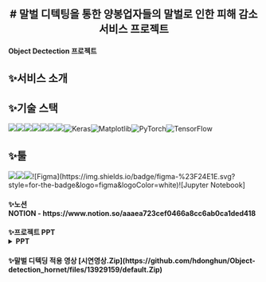 <h2>
<div align="center"># 말벌 디텍팅을 통한 양봉업자들의 말벌로 인한 피해 감소 서비스 프로젝트
</div>
  <h4> Object Dectection 프로젝트 </h4>
</h2>

<h2>✨서비스 소개</h2>

<h2>✨기술 스택</h2>

<img src="https://img.shields.io/badge/python-3776AB?style=for-the-badge&logo=python&logoColor=white"><img src="https://img.shields.io/badge/flask-000000?style=for-the-badge&logo=flask&logoColor=white"><img src="https://img.shields.io/badge/mysql-4479A1?style=for-the-badge&logo=mysql&logoColor=white"><img src="https://img.shields.io/badge/html5-E34F26?style=for-the-badge&logo=html5&logoColor=white"><img src="https://img.shields.io/badge/css-1572B6?style=for-the-badge&logo=css3&logoColor=white"><img src="https://img.shields.io/badge/javascript-F7DF1E?style=for-the-badge&logo=javascript&logoColor=black"><img src="https://img.shields.io/badge/linux-FCC624?style=for-the-badge&logo=linux&logoColor=black">![Keras](https://img.shields.io/badge/Keras-%23D00000.svg?style=for-the-badge&logo=Keras&logoColor=white)![Matplotlib](https://img.shields.io/badge/Matplotlib-%23ffffff.svg?style=for-the-badge&logo=Matplotlib&logoColor=black)![PyTorch](https://img.shields.io/badge/PyTorch-%23EE4C2C.svg?style=for-the-badge&logo=PyTorch&logoColor=white)![TensorFlow](https://img.shields.io/badge/TensorFlow-%23FF6F00.svg?style=for-the-badge&logo=TensorFlow&logoColor=white)

<h2>✨툴</h2>
<img src="https://img.shields.io/badge/GitHub-181717?style=for-the-badge&logo=GitHub&logoColor=white"><img src="https://img.shields.io/badge/Notion-000000?style=for-the-badge&logo=Notion&logoColor=white"><img src="https://img.shields.io/badge/Slack-4A154B?style=for-the-badge&logo=Slack&logoColor=white">![Figma](https://img.shields.io/badge/figma-%23F24E1E.svg?style=for-the-badge&logo=figma&logoColor=white)![Jupyter Notebook]


<h4>✨노션</<h4>
<div></div>
NOTION - https://www.notion.so/aaaea723cef0466a8cc6ab0ca1ded418


<h4>✨프로젝트 PPT</<h4>
  <details>
  <summary>PPT</summary>
<img width="1487" alt="image" src="https://github.com/hdonghun/Object-detection_hornet/assets/67058000/9684b05f-3f64-496c-9803-887cba1b706d">
<img width="1486" alt="image" src="https://github.com/hdonghun/Object-detection_hornet/assets/67058000/c84eaf8a-8557-456f-8af4-f772435f23d3">
<img width="1488" alt="image" src="https://github.com/hdonghun/Object-detection_hornet/assets/67058000/dc40a342-52f0-4fbf-91cd-577b55044252">
<img width="1485" alt="image" src="https://github.com/hdonghun/Object-detection_hornet/assets/67058000/27bf1fe9-032a-4464-afcf-6dac7f5885a4">
<img width="1487" alt="image" src="https://github.com/hdonghun/Object-detection_hornet/assets/67058000/eceb0c50-7e22-4bca-bf9d-33e5ff5b1893">
<img width="1486" alt="image" src="https://github.com/hdonghun/Object-detection_hornet/assets/67058000/3d07e775-7cd4-4bb1-8e8e-22f598f95e56">
<img width="1487" alt="image" src="https://github.com/hdonghun/Object-detection_hornet/assets/67058000/698ad8f5-7334-4fd1-aa31-22a22d777c58">
<img width="1487" alt="image" src="https://github.com/hdonghun/Object-detection_hornet/assets/67058000/f747fa5d-b754-4218-a246-2396e37b275a">
<img width="1487" alt="image" src="https://github.com/hdonghun/Object-detection_hornet/assets/67058000/c81eb216-5a0f-4ed7-b82f-844438fa8154">
<img width="1489" alt="image" src="https://github.com/hdonghun/Object-detection_hornet/assets/67058000/1e032e48-f91b-437a-9302-6094957b4b8f">
<img width="1488" alt="image" src="https://github.com/hdonghun/Object-detection_hornet/assets/67058000/3af48e53-823d-4498-a607-9fecad107ccf">
<img width="1492" alt="image" src="https://github.com/hdonghun/Object-detection_hornet/assets/67058000/461b9e8a-140d-41db-93f2-f94c4dfefbe9">
<img width="1486" alt="image" src="https://github.com/hdonghun/Object-detection_hornet/assets/67058000/466e2af9-38c6-4ad2-a4e7-ff6cf78efc7e">
<img width="1487" alt="image" src="https://github.com/hdonghun/Object-detection_hornet/assets/67058000/b4c1a9e7-6242-4160-8e12-b84ab089c2b4">
<img width="1488" alt="image" src="https://github.com/hdonghun/Object-detection_hornet/assets/67058000/af5f9c02-1a17-4d5b-aeb6-385e21fa5955">
<img width="1487" alt="image" src="https://github.com/hdonghun/Object-detection_hornet/assets/67058000/213a3f2e-2008-4af6-95c0-a28dfd8da58a">
<img width="1487" alt="image" src="https://github.com/hdonghun/Object-detection_hornet/assets/67058000/eacacf35-68b7-4735-87ac-7b86649321f8">
<img width="1487" alt="image" src="https://github.com/hdonghun/Object-detection_hornet/assets/67058000/c2d25734-0007-4085-baa9-9dbb5cdcbd6d">
<img width="1490" alt="image" src="https://github.com/hdonghun/Object-detection_hornet/assets/67058000/51be5e69-578f-40b6-b85d-0bbb48ecd670">
<img width="1487" alt="image" src="https://github.com/hdonghun/Object-detection_hornet/assets/67058000/7c50db25-906c-4734-8c67-7a6f84f42865">
<img width="1487" alt="image" src="https://github.com/hdonghun/Object-detection_hornet/assets/67058000/b1cf43a9-beb9-4a06-86f6-21f12d76b9cf">
<img width="1486" alt="image" src="https://github.com/hdonghun/Object-detection_hornet/assets/67058000/4493df40-8a7c-4d31-9f70-e7ad43043d60">
<img width="1490" alt="image" src="https://github.com/hdonghun/Object-detection_hornet/assets/67058000/c104b9f1-5ae4-4f2d-a031-b88878367fa8">
<img width="1485" alt="image" src="https://github.com/hdonghun/Object-detection_hornet/assets/67058000/42a6ae96-00a1-4b89-a40e-fad30781b887">
<img width="1486" alt="image" src="https://github.com/hdonghun/Object-detection_hornet/assets/67058000/f5ae5e0b-0299-4ac0-992d-aa7f4d39387c">
<img width="1487" alt="image" src="https://github.com/hdonghun/Object-detection_hornet/assets/67058000/e7eb6c99-e169-4103-b354-9db34fdc839a">
</details>


<h4>✨말벌 디텍딩 적용 영상</<h4>
[시연영상.Zip](https://github.com/hdonghun/Object-detection_hornet/files/13929159/default.Zip)






